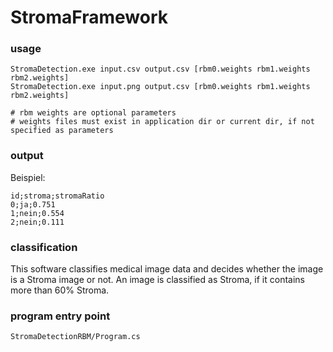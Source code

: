 StromaFramework
===============

### usage

```
StromaDetection.exe input.csv output.csv [rbm0.weights rbm1.weights rbm2.weights]
StromaDetection.exe input.png output.csv [rbm0.weights rbm1.weights rbm2.weights]

# rbm weights are optional parameters
# weights files must exist in application dir or current dir, if not specified as parameters
```

### output

Beispiel:

```
id;stroma;stromaRatio
0;ja;0.751
1;nein;0.554
2;nein;0.111
```

### classification

This software classifies medical image data and decides whether the image is a Stroma image or not. An image is classified as Stroma, if it contains more than 60% Stroma.

### program entry point
```
StromaDetectionRBM/Program.cs
```
